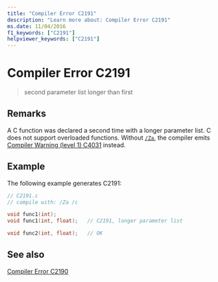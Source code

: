 ```yaml
---
title: "Compiler Error C2191"
description: "Learn more about: Compiler Error C2191"
ms.date: 11/04/2016
f1_keywords: ["C2191"]
helpviewer_keywords: ["C2191"]
---
```

# Compiler Error C2191

> second parameter list longer than first

## Remarks

A C function was declared a second time with a longer parameter list. C does not support overloaded functions. Without [`/Za`](../../build/reference/za-ze-disable-language-extensions.md), the compiler emits [Compiler Warning (level 1) C4031](../compiler-warnings/compiler-warning-level-1-c4031.md) instead.

## Example

The following example generates C2191:

```c
// C2191.c
// compile with: /Za /c

void func1(int);
void func1(int, float);   // C2191, longer parameter list

void func2(int, float);   // OK
```

## See also

[Compiler Error C2190](compiler-error-c2190.md)
